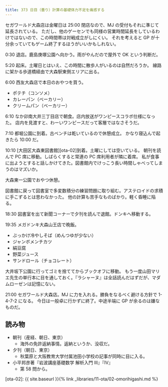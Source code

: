 ```yaml
---
title: 373 日目（曇り）計算の基礎体力不足を痛感する
---
```


セガワールド大森店は金曜日は 25:00 閉店なので、MJ の受付もそれに準じて延長されている。
ただし、他のゲーセンでも同様の営業時間延長をしているわけではないので、この時間帯は対戦成立がしにくい。
それを考えると GP が十分余っていてもゲーム終了するほうがいいかもしれない。

0:30 退店。鹿島庚塚公園へ向かう。雨がやんだので屋外で OK という判断だ。

5:20 起床。土曜日とはいえ、この時間に散歩人がいるのは自然だろうか。
線路に架かる歩道橋経由で大森駅東側エリアに出る。

6:00 西友大森店で本日のおやつを買う。

* ポテチ（コンソメ）
* カレーパン（ベーカリー）
* クリームパン（ベーカリー）

6:10 なか卯南大井三丁目店で朝食。店内放送がワンピースコラボ仕様になった。
店内を見渡すと、わーいワンピースだって客層ではなさそうだ。

7:10 都堀公園に到着。古ベンチは乾いているので休憩成立。
かなり寝込んで起きたら 10:00 だ。

10:10 [大田区大森東図書館][ota-02]到着。土曜にしては空いている。
朝刊を読んで PC 席に移動。しばらくすると常連の PC 席利用者が隣に着席。
私が食事に出ようとすると話しかけてきた。図書館内でけっこう長い時間しゃべってしまうのはマズいか。

大森東一公園でおやつ休憩。

図書館に戻って図書室で多変数積分の練習問題に取り組む。アステロイドの求積に手こずるとは思わなかった。
他の計算も苦手なものばかり。軽く昏睡に陥る。

18:30 図書室を出て新聞コーナーで夕刊を読んで退館。ドンキへ移動する。

19:35 メガドンキ大森山王店で晩飯。

* ぶっかけ冷やしそば（めんつゆが少ない）
* ジャンボメンチカツ
* 絹豆腐
* 野菜ジュース
* サンドロール（チョコレート）

大井坂下公園に行ってゴミを捨ててからブックオフに移動。
もう一度山田マリエ先生の単行本に目を通しておく。『ラシャーヌ』は全話読んだはずだが、マダムローゼンは記憶にない。

21:00 セガワールド大森店。MJ に力を入れる。勝負をなるべく避ける方針で 1-4-7-2 になる。
今日は一般卓に行かずに終了。中途半端に GP が余るのは嫌なものだ。

## 読み物

* 朝刊（産経、朝日、東京）
  * 海外の免許返納事情。返納というか、没収だ。
* 夕刊（朝日、東京）
  * 秋葉原と大阪教育大学付属池田小学校の記事が同時に目に入る。
* 小平邦彦著『岩波講座基礎数学 解析入門 III』『IV』
  * 第 58 問から。

[ota-02]: {{ site.baseurl }}{% link _libraries/11-ota/02-omorihigashi.md %}
